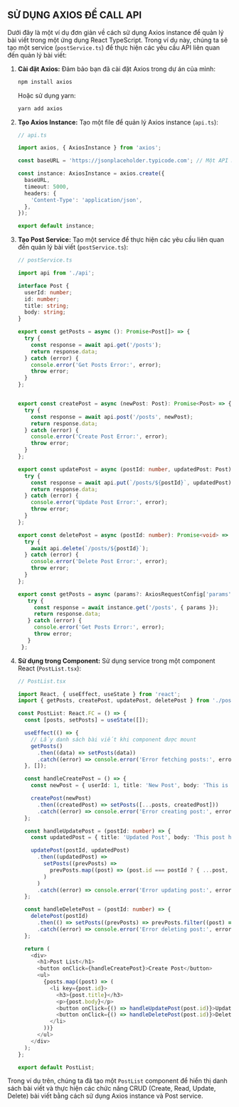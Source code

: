 ## SỬ DỤNG AXIOS ĐỂ CALL API

Dưới đây là một ví dụ đơn giản về cách sử dụng Axios instance để quản lý bài viết trong một ứng dụng React TypeScript. Trong ví dụ này, chúng ta sẽ tạo một service (`postService.ts`) để thực hiện các yêu cầu API liên quan đến quản lý bài viết:

1. **Cài đặt Axios:**
   Đảm bảo bạn đã cài đặt Axios trong dự án của mình:

   ```bash
   npm install axios
   ```

   Hoặc sử dụng yarn:

   ```bash
   yarn add axios
   ```

2. **Tạo Axios Instance:**
   Tạo một file để quản lý Axios instance (`api.ts`):

   ```typescript
   // api.ts

   import axios, { AxiosInstance } from 'axios';

   const baseURL = 'https://jsonplaceholder.typicode.com'; // Một API mẫu

   const instance: AxiosInstance = axios.create({
     baseURL,
     timeout: 5000,
     headers: {
       'Content-Type': 'application/json',
     },
   });

   export default instance;
   ```

3. **Tạo Post Service:**
   Tạo một service để thực hiện các yêu cầu liên quan đến quản lý bài viết (`postService.ts`):

   ```typescript
   // postService.ts

   import api from './api';

   interface Post {
     userId: number;
     id: number;
     title: string;
     body: string;
   }

   export const getPosts = async (): Promise<Post[]> => {
     try {
       const response = await api.get('/posts');
       return response.data;
     } catch (error) {
       console.error('Get Posts Error:', error);
       throw error;
     }
   };
   

   export const createPost = async (newPost: Post): Promise<Post> => {
     try {
       const response = await api.post('/posts', newPost);
       return response.data;
     } catch (error) {
       console.error('Create Post Error:', error);
       throw error;
     }
   };

   export const updatePost = async (postId: number, updatedPost: Post): Promise<Post> => {
     try {
       const response = await api.put(`/posts/${postId}`, updatedPost);
       return response.data;
     } catch (error) {
       console.error('Update Post Error:', error);
       throw error;
     }
   };

   export const deletePost = async (postId: number): Promise<void> => {
     try {
       await api.delete(`/posts/${postId}`);
     } catch (error) {
       console.error('Delete Post Error:', error);
       throw error;
     }
   };
   ```

   ```typescript
   export const getPosts = async (params?: AxiosRequestConfig['params']): Promise<Post[]> => {
      try {
        const response = await instance.get('/posts', { params });
        return response.data;
      } catch (error) {
        console.error('Get Posts Error:', error);
        throw error;
      }
    };

   ```

4. **Sử dụng trong Component:**
   Sử dụng service trong một component React (`PostList.tsx`):

   ```typescript
   // PostList.tsx

   import React, { useEffect, useState } from 'react';
   import { getPosts, createPost, updatePost, deletePost } from './postService';

   const PostList: React.FC = () => {
     const [posts, setPosts] = useState([]);

     useEffect(() => {
       // Lấy danh sách bài viết khi component được mount
       getPosts()
         .then((data) => setPosts(data))
         .catch((error) => console.error('Error fetching posts:', error));
     }, []);

     const handleCreatePost = () => {
       const newPost = { userId: 1, title: 'New Post', body: 'This is a new post.' };

       createPost(newPost)
         .then((createdPost) => setPosts([...posts, createdPost]))
         .catch((error) => console.error('Error creating post:', error));
     };

     const handleUpdatePost = (postId: number) => {
       const updatedPost = { title: 'Updated Post', body: 'This post has been updated.' };

       updatePost(postId, updatedPost)
         .then((updatedPost) =>
           setPosts((prevPosts) =>
             prevPosts.map((post) => (post.id === postId ? { ...post, ...updatedPost } : post))
           )
         )
         .catch((error) => console.error('Error updating post:', error));
     };

     const handleDeletePost = (postId: number) => {
       deletePost(postId)
         .then(() => setPosts((prevPosts) => prevPosts.filter((post) => post.id !== postId)))
         .catch((error) => console.error('Error deleting post:', error));
     };

     return (
       <div>
         <h1>Post List</h1>
         <button onClick={handleCreatePost}>Create Post</button>
         <ul>
           {posts.map((post) => (
             <li key={post.id}>
               <h3>{post.title}</h3>
               <p>{post.body}</p>
               <button onClick={() => handleUpdatePost(post.id)}>Update</button>
               <button onClick={() => handleDeletePost(post.id)}>Delete</button>
             </li>
           ))}
         </ul>
       </div>
     );
   };

   export default PostList;
   ```

Trong ví dụ trên, chúng ta đã tạo một `PostList` component để hiển thị danh sách bài viết và thực hiện các chức năng CRUD (Create, Read, Update, Delete) bài viết bằng cách sử dụng Axios instance và Post service.